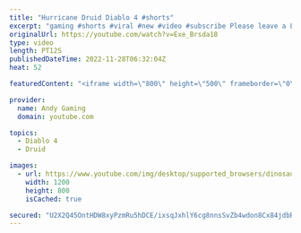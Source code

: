 ```yaml
---
title: "Hurricane Druid Diablo 4 #shorts"
excerpt: "gaming #shorts #viral #new #video #subscribe Please leave a Like & Subscribe, it helps the channel grow!"
originalUrl: https://youtube.com/watch?v=Exe_Brsda18
type: video
length: PT12S
publishedDateTime: 2022-11-28T06:32:04Z
heat: 52

featuredContent: "<iframe width=\"800\" height=\"500\" frameborder=\"0\" src=\"https://www.youtube.com/embed/Exe_Brsda18\" allow=\"accelerometer; autoplay; encrypted-media; gyroscope; picture-in-picture\" allowfullscreen></iframe>"

provider:
  name: Andy Gaming
  domain: youtube.com

topics:
  - Diablo 4
  - Druid

images:
  - url: https://www.youtube.com/img/desktop/supported_browsers/dinosaur.png
    width: 1200
    height: 800
    isCached: true

secured: "U2X2Q45OntHDW8xyPzmRu5hDCE/ixsqJxhlY6cg8nnsSvZb4wdon8Cx84jdbRida7Yc8VYpRLIkN7gYJWhplbYT4UcoUyDxa1ClHcvGb8hJjyNAr3UV5owoxGLz+BvO/qxx9+/GF9ndLKxMAba+4V9b+tzHxHBaHUqjZV79du6sSxj3LI+vbmWfsHjbXBadHTxPULrUiWOHDZEU/1UHDNN04MP7oMBtZ97nOIkzG7AlV4FmHhAph3yqj8BPgyvE9nlz8G3sULDjliRS340BCm44HR6GXu01wEdCNbB51oHphEk7UOVieaL4SOtgym7m9ZnAWpdFC3EvnWPUgJCuceQrGzGtOO9xhbxBRZglsxdN8AphoqFUTnJhd+hP+nObQiC0PVagHrTc2xRUwfDqyMYSsfpxFWpQsQ+J4XemX01w=;OBKaEBWcjhhpxuf2z2G9zA=="
---
```


